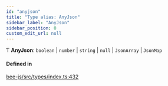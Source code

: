 ```yaml
---
id: "anyjson"
title: "Type alias: AnyJson"
sidebar_label: "AnyJson"
sidebar_position: 0
custom_edit_url: null
---
```


Ƭ **AnyJson**: `boolean` \| `number` \| `string` \| ``null`` \| `JsonArray` \| `JsonMap`

#### Defined in

[bee-js/src/types/index.ts:432](https://github.com/ethersphere/bee-js/blob/0e69ca1/src/types/index.ts#L432)
